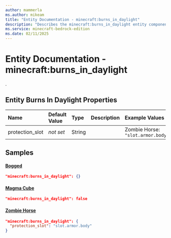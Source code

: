 ```yaml
---
author: mammerla
ms.author: mikeam
title: "Entity Documentation - minecraft:burns_in_daylight"
description: "Describes the minecraft:burns_in_daylight entity component"
ms.service: minecraft-bedrock-edition
ms.date: 02/11/2025 
---
```


# Entity Documentation - minecraft:burns_in_daylight

.


## Entity Burns In Daylight Properties

|Name       |Default Value |Type |Description |Example Values |
|:----------|:-------------|:----|:-----------|:------------- |
| protection_slot | *not set* | String |  | Zombie Horse: `"slot.armor.body"` | 

## Samples

#### [Bogged](https://github.com/Mojang/bedrock-samples/tree/preview/behavior_pack/entities/bogged.json)


```json
"minecraft:burns_in_daylight": {}
```

#### [Magma Cube](https://github.com/Mojang/bedrock-samples/tree/preview/behavior_pack/entities/magma_cube.json)


```json
"minecraft:burns_in_daylight": false
```

#### [Zombie Horse](https://github.com/Mojang/bedrock-samples/tree/preview/behavior_pack/entities/zombie_horse.json)


```json
"minecraft:burns_in_daylight": {
  "protection_slot": "slot.armor.body"
}
```
